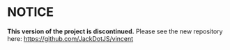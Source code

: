 # NOTICE
**This version of the project is discontinued.** Please see the new repository here: https://github.com/JackDotJS/vincent
